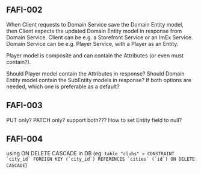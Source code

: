 
## FAFI-002

When Client requests to Domain Service save the Domain Entity model, then Client expects the updated Domain Entity model in response from Domain Service.
Client can be e.g. a Storefront Service or an ImEx Service.
Domain Service can be e.g. Player Service, with a Player as an Entity.

Player model is composite and can contain the Attributes (or even must contain?).

Should Player model contain the Attributes in response?
Should Domain Entity model contain the SubEntity models in response?
If both options are needed, which one is preferable as a default?



## FAFI-003

PUT only? PATCH only? support both???
How to set Entity field to null?



## FAFI-004
using ON DELETE CASCADE in DB (eg: ```table "clubs" > CONSTRAINT `city_id` FOREIGN KEY (`city_id`) REFERENCES `cities` (`id`) ON DELETE CASCADE```)




